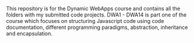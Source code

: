 This repository is for the Dynamic WebApps course and contains all the folders with my submitted code projects. DWA1 - DWA14 is part one of the course which focuses on structuring Javascript code using code documentation, different programming paradigms, abstraction, inheritance and encapsulation.
